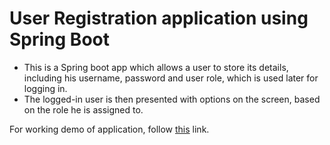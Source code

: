 # User Registration application using Spring Boot

* This is a Spring boot app which allows a user to store its details, including his username, password and user role, which is used later for logging in.
* The logged-in user is then presented with options on the screen, based on the role he is assigned to.

For working demo of application, follow [this](https://spring-user-registration.herokuapp.com/) link.
